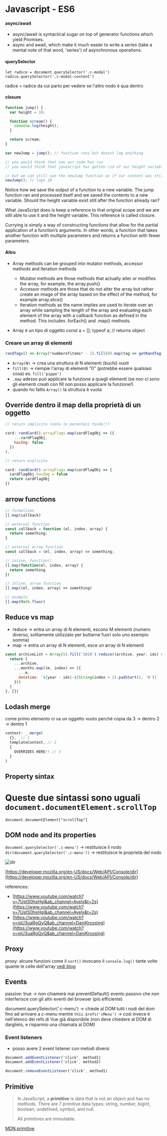 # Javascript - ES6

#### async/await
- async/await is syntactical sugar on top of generator functions which yield Promises. 
- async and await, which make it much easier to write a series (take a mental note of that word, 'series') of asynchronous operations. 

#### querySelector

```
let radice = document.querySelector('.c-modal')
radice.querySelector('.c-modal-content') 
```
radice = radice da cui parto per vedere se l'altro nodo è qua dentro

#### closure

```js
function jump() {
  var height = 10;

  function scream() {
    console.log(height);
  }

  return scream;
}

var newJump = jump(); // function runs but doesnt log anything

// you would think that now our code has run
// you would think that javascript has gotten rid of our height variable

// but we can still use the newJump function as if our content was still intact
newJump(); // logs 10
```

Notice how we save the output of a function to a new variable. The jump function ran and processed itself and we saved the contents to a new variable. Should the height variable exist still after the function already ran?

What JavaScript does is keep a reference to that original scope and we are still able to use it and the height variable. This reference is called closure.

Currying is simply a way of constructing functions that allow for the partial application of a function’s arguments. In other words, a function that takes another function with multiple parameters and returns a function with fewer parameters. 


#### Altro

- Array methods can be grouped into mutator methods, accessor methods and iteration methods
  - Mutator methods are those methods that actually alter or modifies the array, for example, the array.push()
  - Accessor methods are those that do not alter the array but rather create an image of the array based on the effect of the method, for example array.slice()
  - Iteration methods as the name implies are used to iterate over an array while sampling the length of the array and evaluating each element of the array with a callback function as defined in the method. This includes .forEach() and .map() methods.


- Array è un tipo di oggetto
const a = [];
typeof a; // returns object

### Creare un array di elementi

```js
randTags() => Array(*numberofitems* - 1).fill(0).map(tag => getRandTagItem())]
```

- `Array(N)` → crea una struttura di N elementi (buchi) vuoti
- `fill(0)` → riempie l'array di elementi "0" (potrebbe essere qualsiasi cosa) es. `fill('pippo')`
- `.map` adesso può applicare la funzione a quegli elementi (se non ci sono gli elementi creati con fill non posso applicare la funzione!)
- quando ho fatto `Array()` la struttura è vuota

## Override dentro il map della proprietà di un oggetto

```js
// return implicito (nota le parentesi tonde!!)

card: randCard().arrayFlags.map(cardFlagObj => ({
    ...cardFlagObj,
    hasImg: false
  })
),

// return esplicito

card: randCard().arrayFlags.map(cardFlagObj => {
  cardFlagObj.hasImg = false
  return cardFlagObj
})
```

## arrow functions

```js
// formalismo
[].map(callback)

// external function
const callback = function (el, index, array) {
  return something;
}

// external arrow function
const callback = (el, index, array) => something;

// inline, function()
[].map(function(el, index, array) {
  return something
})

// inline, arrow function
[].map((el, index, array) => something)

// example
[].map(Math.floor)
```

## Reduce vs map

- reduce → entra un array di N elementi, escono M elementi (numero diverso, solitamente utilizzato per buttarne fuori solo uno esempio somma)
- map → entra un array di N elementi, esce un array di N elementi

```js
const archiveList = Array(5).fill('2019').reduce((archive, year, idx) => {
  return [
    ...archive,
    ...months.map((m, index) => ({
      ...m,
      datetime: `${year - idx}-${String(index + 1).padStart(2, '0')}`
    }))
  ]
}, [])
```

## Lodash merge

come primo elemento ci va un oggetto vuoto perché copia da 3 -> dentro 2 -> dentro 1

```js
context: _.merge(
  {},  // 1
  templateContext, // 2
  {
    OVERRIDES HERE!! // 3
  }
)
```

## Property sintax

<!-- TODO: blog -->

Queste due sintassi sono uguali
`document.documentElement.scrollTop`
=
`document.documentElement["scrollTop"]`

## DOM node and its properties

`document.querySelector('.c-menu')` → restituisce il nodo
`dir(document.querySelector('.c-menu'))` → restituisce le proprietà del nodo

![dir](attachments/dir.jpg)

[https://developer.mozilla.org/en-US/docs/Web/API/Console/dir](https://developer.mozilla.org/en-US/docs/Web/API/Console/dir)

references:
- [https://www.youtube.com/watch?v=7UstS0hsHgI&ab_channel=Avelx&t=2s](https://www.youtube.com/watch?v=7UstS0hsHgI&ab_channel=Avelx&t=2s)
- [https://www.youtube.com/watch?v=jqU3uaRgQyQ&ab_channel=DaniKrossing](https://www.youtube.com/watch?v=jqU3uaRgQyQ&ab_channel=DaniKrossing)


## Proxy

proxy: alcune funzioni come il `sort()` invocano il `console.log()` tante volte quante le celle dell'array [vedi blog](https://codeburst.io/understanding-javascript-proxies-by-examining-on-change-library-f252eddf76c2)

## Events

passive: true → non chiamerà mai preventDefault() evento passivo che non interferisce con gli altri eventi del browser (più efficiente)

document.querySelector('.c-menu') → chiede al DOM tutti i nodi del dom fino ad arrivare a c-menu
mentre `this.$refs('cMenu')` → così invece è nell'elenco dei refs di Vue già disponibile (non deve chiedere al DOM di darglielo, e risparmio una chiamata al DOM)

### Event listeners

- posso avere 2 event listener con metodi diversi

```sass
document.addEventListener('click', method1)
document.addEventListener('click', method2)

document.removeEventListener('click', method1)
```

## Primitive

> In JavaScript, a **primitive** is data that is not an object and has no methods. There are 7 primitive data types: string, number, bigint, boolean, undefined, symbol, and null.
> 
> All primitives are immutable.

[MDN primitive](https://developer.mozilla.org/en-US/docs/Glossary/Primitive)
